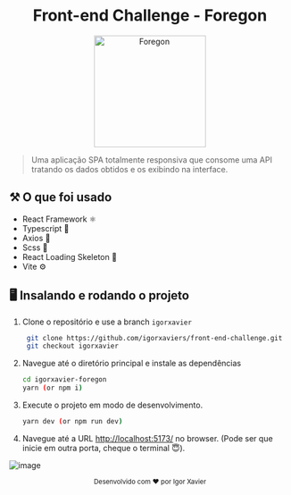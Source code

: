 <div align="center">

# Front-end Challenge - Foregon

<img src="https://www.foregon.com/blog/wp-content/uploads/2021/09/logo_foregon_aplicacoes-03-2.png" alt="Foregon" width="200" />

</div>

> Uma aplicação SPA totalmente responsiva que consome uma API tratando os dados obtidos e os exibindo na interface.

## ⚒️ O que foi usado

- React Framework ⚛️
- Typescript 📜
- Axios 📡
- Scss 🎨
- React Loading Skeleton 🦴
- Vite ⚙️

## 🖥️ Insalando e rodando o projeto

1. Clone o repositório e use a branch `igorxavier`

   ```sh
    git clone https://github.com/igorxaviers/front-end-challenge.git
    git checkout igorxavier
    ```

2. Navegue até o diretório principal e instale as dependências

   ```sh
   cd igorxavier-foregon
   yarn (or npm i)

   ```

3. Execute o projeto em modo de desenvolvimento.

   ```sh
   yarn dev (or npm run dev)
    ```

4. Navegue até a URL [http://localhost:5173/](http://localhost:5173/) no browser. (Pode ser que inicie em outra porta, cheque o terminal 😇).


![image](https://user-images.githubusercontent.com/70658593/222231363-02e67895-5b03-4928-9601-e8597ef1a033.png)


<div align="center">
    <sub>Desenvolvido com ❤️ por Igor Xavier</sub>
</div>
